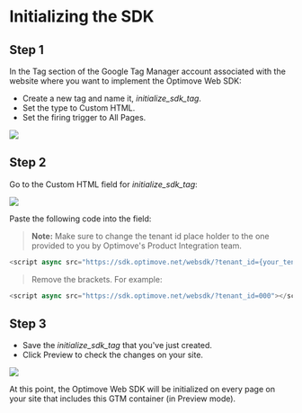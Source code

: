 
# Initializing the SDK

## Step 1
In the Tag section of the Google Tag Manager account associated with the website where you want to implement the Optimove Web SDK: 
* Create a new tag and name it, _initialize_sdk_tag_.
* Set the type to Custom HTML.
* Set the firing trigger to All Pages.

<p align="left"><kbd><img src="https://github.com/optimove-tech/Web-SDK-Integration-Guide/blob/master/Web-SDK-Basic-Code-Setup/images/initialize_sdk_tag.png?raw=true"></kbd></p>

## Step 2
Go to the Custom HTML field for _initialize_sdk_tag_:

<p align="left"><kbd><img src="https://github.com/optimove-tech/Web-SDK-Integration-Guide/blob/master/Web-SDK-Basic-Code-Setup/images/html_input_field_2.png?raw=true"></kbd></p>

Paste the following code into the field:
>**Note:**
Make sure to change the tenant id place holder to the one provided to you by Optimove's Product Integration team.

```javascript
<script async src="https://sdk.optimove.net/websdk/?tenant_id={your_tenant_id}"></script>
```

> Remove the brackets.
> For example:  
``` javascript 
<script async src="https://sdk.optimove.net/websdk/?tenant_id=000"></script>
```
## Step 3
* Save the _initialize_sdk_tag_ that you've just created.
* Click Preview to check the changes on your site.

<p align="left"><kbd><img src="https://github.com/optimove-tech/Web-SDK-Integration-Guide/blob/master/Web-SDK-Basic-Code-Setup/images/preview_screenshot_2.png?raw=true"><kbd></p>

At this point, the Optimove Web SDK will be initialized on every page on your site that includes this GTM container (in Preview mode).
